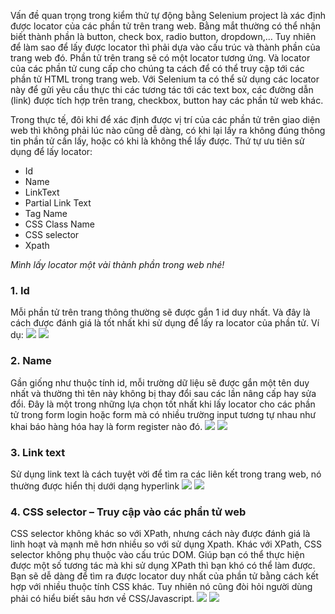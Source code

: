 Vấn đề quan trọng trong kiểm thử tự động bằng Selenium project là xác định được locator của các phần tử trên trang web. Bằng mắt thường có thể nhận biết thành phần là button, check box, radio button, dropdown,… Tuy nhiên để làm sao để lấy được locator thì phải dựa vào cấu trúc và thành phần của trang web đó.
Phần tử trên trang sẽ có một locator tương ứng. Và locator của các phần tử cung cấp cho chúng ta cách để có thể truy cập tới các phần tử HTML trong trang web. Với Selenium ta có thể sử dụng các locator này để gửi yêu cầu thực thi các tương tác tới các text box, các đường dẫn (link) được tích hợp trên trang, checkbox, button hay các phần tử web khác.

Trong thực tế, đôi khi để xác định được vị trí của các phần tử trên giao diện web thì không phải lúc nào cũng dễ dàng, có khi lại lấy ra không đúng thông tin phần tử cần lấy, hoặc có khi là không thể lấy được.
Thứ tự ưu tiên sử dụng để lấy locator:
-	Id
-	Name
-	LinkText
-	Partial Link Text
-	Tag Name
-	CSS Class Name
-	CSS selector
-	Xpath

*Mình lấy locator một vài thành phần trong web nhé!*

### 1.	Id
Mỗi phần tử trên trang thông thường sẽ được gắn 1 id duy nhất. Và đây là cách được đánh giá là tốt nhất khi sử dụng để lấy ra locator của phần tử. 
Ví dụ:
 ![](https://images.viblo.asia/992fc8ec-a7fc-4bae-ad81-2efc588ad17f.png)
![](https://images.viblo.asia/a7ea64f3-6674-4010-a30c-6ceb04a38049.png)

### 2.	Name
Gần giống như thuộc tính id, mỗi trường dữ liệu sẽ được gắn một tên duy nhất và thường thì tên này không bị thay đổi sau các lần nâng cấp hay sửa đổi. Đây là một trong những lựa chọn tốt nhất khi lấy locator cho các phần tử trong form login hoặc form mà có nhiều trường input tương tự nhau như khai báo hàng hóa hay là form register nào đó.
 ![](https://images.viblo.asia/ec233b3d-d89e-4f1b-aba3-3ce56722df80.png)
![](https://images.viblo.asia/e1077550-c6ba-4a89-843d-4b2d9bcfe2aa.png)
 

### 3.	Link text
Sử dụng link text là cách tuyệt vời để tìm ra các liên kết trong trang web, nó thường được hiển thị dưới dạng hyperlink
 ![](https://images.viblo.asia/6c709be6-5711-4621-9dbe-13f41e77fb44.png)
![](https://images.viblo.asia/39da5549-7cb3-4951-9305-2592ece4ad43.png)

### 4.	CSS selector – Truy cập vào các phần tử web
CSS selector không khác so với XPath, nhưng cách này được đánh giá là linh hoạt và mạnh mẽ hơn nhiều so với sử dụng Xpath. Khác với XPath, CSS selector không phụ thuộc vào cấu trúc DOM. Giúp bạn có thể thực hiện được một số tương tác mà khi sử dụng XPath thì bạn khó có thể làm được.
Bạn sẽ dễ dàng để tìm ra được locator duy nhất của phần tử bằng cách kết hợp với nhiều thuộc tính CSS khác. Tuy nhiên nó cũng đòi hỏi người dùng phải có hiểu biết sâu hơn về CSS/Javascript.
![](https://images.viblo.asia/318275e6-67a2-474f-97d6-3d8e4f03b205.png)
![](https://images.viblo.asia/c574e01a-a0fa-421e-a2df-e4b313fc864b.png)